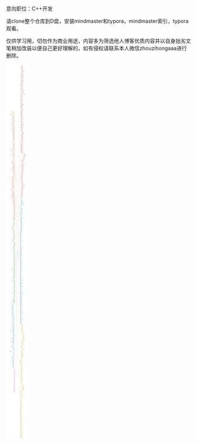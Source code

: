 意向职位：C++开发

请clone整个仓库到D盘，安装mindmaster和typora，mindmaster索引，typora观看。

仅供学习用，切勿作为商业用途，内容多为筛选他人博客优质内容并以自身拙劣文笔稍加改装以便自己更好理解的，如有侵权请联系本人微信zhouzihongaaa进行删除。

![20202021大厂面试问题整理](image/20202021大厂面试问题整理.jpg)